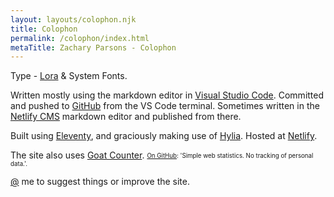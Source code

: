 ```yaml
---
layout: layouts/colophon.njk
title: Colophon
permalink: /colophon/index.html
metaTitle: Zachary Parsons - Colophon
---
```

Type - [Lora](https://fonts.google.com/specimen/Lora) & System Fonts.

Written mostly using the markdown editor in [Visual Studio Code](https://code.visualstudio.com/). Committed and pushed to [GitHub](https://github.com/) from the VS Code terminal. Sometimes written in the [Netlify CMS](https://www.netlifycms.org/) markdown editor and published from there.

Built using [Eleventy](https://www.11ty.dev/), and graciously making use of [Hylia](https://hylia.website). Hosted at [Netlify](https://www.netlify.com/).

The site also uses [Goat Counter](https://www.goatcounter.com/).
<sub><sup>[On GitHub](https://github.com/zgoat/goatcounter): 'Simple web statistics. No tracking of personal data.'.</sup></sub>


[@](https://twitter.com/originalzedders) me to suggest things or improve the site.